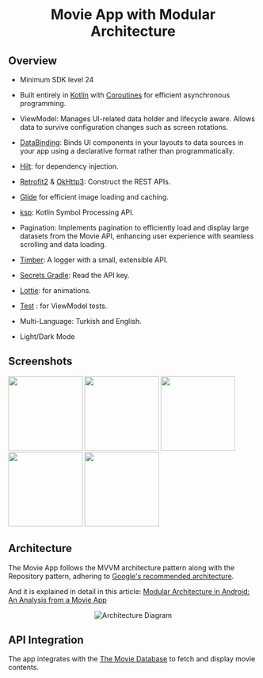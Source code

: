 <div align="center">
    <h1>Movie App with Modular Architecture</h1>
</div>

## Overview

- Minimum SDK level 24

- Built entirely in [Kotlin](https://kotlinlang.org/) with [Coroutines](https://developer.android.com/kotlin/coroutines) for efficient asynchronous programming.
  
- ViewModel: Manages UI-related data holder and lifecycle aware. Allows data to survive configuration changes such as screen rotations.

- [DataBinding](https://developer.android.com/topic/libraries/data-binding): Binds UI components in your layouts to data sources in your app using a declarative format rather than programmatically.

- [Hilt](https://developer.android.com/training/dependency-injection/hilt-android): for dependency injection.

- [Retrofit2](https://square.github.io/retrofit/) & [OkHttp3](https://square.github.io/okhttp/): Construct the REST APIs.

- [Glide](https://bumptech.github.io/glide/) for efficient image loading and caching.

- [ksp](https://developer.android.com/build/migrate-to-ksp): Kotlin Symbol Processing API.

- Pagination: Implements pagination to efficiently load and display large datasets from the Movie API, enhancing user experience with seamless scrolling and data loading.

- [Timber](https://github.com/JakeWharton/timber): A logger with a small, extensible API.

- [Secrets Gradle](https://developers.google.com/maps/documentation/places/android-sdk/secrets-gradle-plugin): Read the API key.

- [Lottie](https://lottiefiles.com/): for animations.

- [Test](https://developer.android.com/training/testing/local-tests) : for ViewModel tests.

- Multi-Language: Turkish and English.

- Light/Dark Mode

## Screenshots

<p float="left">
  <img src="https://github.com/user-attachments/assets/731cf15f-64d5-4753-8956-f57f5e5519af" width=150" />
  <img src="https://github.com/user-attachments/assets/6bcd1965-2d0b-4d3d-873b-137e8fee6672" width="150" />
  <img src="https://github.com/user-attachments/assets/329ce632-c2f7-4fec-a5f5-9b56715dd1ab" width=150" />
  <img src="https://github.com/user-attachments/assets/007bcace-d78f-452a-b047-c70a98b2d4d9" width="150" />
  <img src="https://github.com/user-attachments/assets/c7a7fe52-af2c-421c-b51a-2f67ea9fc679" width="150" />
</p>

## Architecture

The Movie App follows the MVVM architecture pattern along with the Repository pattern, adhering to [Google's recommended architecture](https://developer.android.com/topic/architecture).

And it is explained in detail in this article: [Modular Architecture in Android: An Analysis from a Movie App](https://medium.com/@bedirhanssaglam/modular-architecture-in-android-an-analysis-from-a-movie-app-ae55a26bda8f)

<div align="center">
    <img src="https://github.com/user-attachments/assets/edcedfc7-52b3-46d9-b236-4fa972e71148" alt="Architecture Diagram">
</div>

## API Integration

The app integrates with the [The Movie Database](https://www.themoviedb.org/) to fetch and display movie contents.
